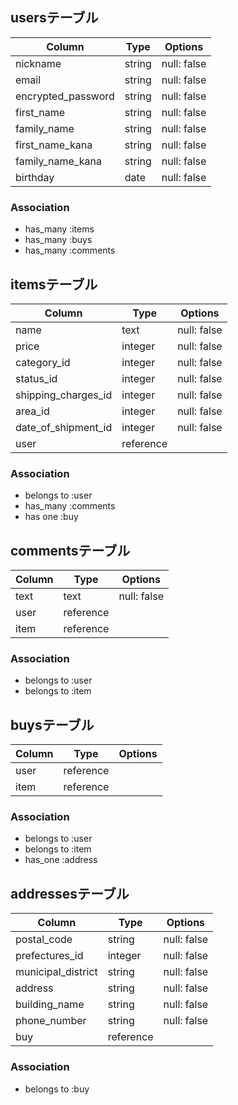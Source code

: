 ## usersテーブル

| Column             | Type   | Options     |
| ------------------ | ------ | ------------|
| nickname           | string | null: false |
| email              | string | null: false |
| encrypted_password | string | null: false |
| first_name         | string | null: false |
| family_name        | string | null: false |
| first_name_kana    | string | null: false |
| family_name_kana   | string | null: false |
| birthday           | date   | null: false |

### Association
- has_many :items
- has_many :buys
- has_many :comments


## itemsテーブル

| Column              | Type      | Options     |
| ------------------- | --------- | ------------|
| name                | text      | null: false |
| price               | integer   | null: false |
| category_id         | integer   | null: false |
| status_id           | integer   | null: false |
| shipping_charges_id | integer   | null: false |
| area_id             | integer   | null: false |
| date_of_shipment_id | integer   | null: false |
| user                | reference |             |

### Association
- belongs to :user
- has_many :comments
- has one :buy

## commentsテーブル

| Column      | Type      | Options     |
| ----------- | --------- | ------------|
| text        | text      | null: false |
| user        | reference |             |
| item        | reference |             |

### Association
- belongs to :user
- belongs to :item

## buysテーブル

| Column           | Type        | Options     |
| ---------------- | ----------- | ------------|
| user             | reference   |             |
| item             | reference   |             |


### Association
- belongs to :user
- belongs to :item
- has_one :address

## addressesテーブル

| Column             | Type        | Options     |
| ------------------ | ----------- | ------------|
| postal_code        | string      | null: false |
| prefectures_id     | integer     | null: false |
| municipal_district | string      | null: false |
| address            | string      | null: false |
| building_name      | string      | null: false |
| phone_number       | string      | null: false |
| buy                | reference   |             |


### Association
- belongs to :buy


